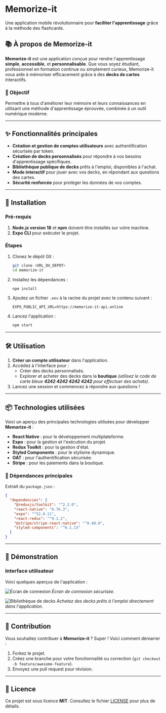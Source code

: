 
# Memorize-it

Une application mobile révolutionnaire pour **faciliter l'apprentissage** grâce à la méthode des flashcards.

## 📚 À propos de Memorize-it
**Memorize-it** est une application conçue pour rendre l'apprentissage **simple**, **accessible**, et **personnalisable**. Que vous soyez étudiant, professionnel en formation continue ou simplement curieux, Memorize-it vous aide à mémoriser efficacement grâce à des **decks de cartes** interactifs.

### 🎯 Objectif
Permettre à tous d'améliorer leur mémoire et leurs connaissances en utilisant une méthode d'apprentissage éprouvée, combinée à un outil numérique moderne.

---

## ✨ Fonctionnalités principales
- **Création et gestion de comptes utilisateurs** avec authentification sécurisée par token.
- **Création de decks personnalisés** pour répondre à vos besoins d'apprentissage spécifiques.
- **Bibliothèque publique de decks** prêts à l'emploi, disponibles à l'achat.
- **Mode interactif** pour jouer avec vos decks, en répondant aux questions des cartes.
- **Sécurité renforcée** pour protéger les données de vos comptes.

---

## 🚀 Installation

### Pré-requis
1. **Node.js version 18** et **npm** doivent être installés sur votre machine.
2. **Expo CLI** pour exécuter le projet.

### Étapes
1. Clonez le dépôt Git :  
   ```bash
   git clone <URL_DU_DEPOT>
   cd memorize-it
   ```
2. Installez les dépendances :  
   ```bash
   npm install
   ```
3. Ajoutez un fichier `.env` à la racine du projet avec le contenu suivant :  
   ```env
   EXPO_PUBLIC_API_URL=https://memorize-it-api.online 
4. Lancez l'application :  
   ```bash
   npm start
   ```

---

## 🛠️ Utilisation
1. **Créer un compte utilisateur** dans l'application.
2. Accédez à l'interface pour :
   - Créer des decks personnalisés.
   - Explorer et acheter des decks dans la **boutique** *(utilisez le code de carte bleue **4242 4242 4242 4242** pour effectuer des achats)*.
3. Lancez une session et commencez à répondre aux questions !

---

## 📦 Technologies utilisées
Voici un aperçu des principales technologies utilisées pour développer **Memorize-it** :

- **React Native** : pour le développement multiplateforme.
- **Expo** : pour la gestion et l'exécution du projet.
- **Redux Toolkit** : pour la gestion d'état.
- **Styled Components** : pour le stylisme dynamique.
- **OAT** : pour l'authentification sécurisée.
- **Stripe** : pour les paiements dans la boutique.

### 📄 Dépendances principales
Extrait du `package.json` :
```json
{
  "dependencies": {
    "@reduxjs/toolkit": "^2.3.0",
    "react-native": "0.76.3",
    "expo": "^52.0.11",
    "react-redux": "^9.1.2",
    "@stripe/stripe-react-native": "^0.40.0",
    "styled-components": "^6.1.13"
  }
}
```

---

## 🌟 Démonstration
### Interface utilisateur

Voici quelques aperçus de l'application :

![Écran de connexion](assets/images/screen-connexion.png)
*Écran de connexion sécurisée.*

![Bibliothèque de decks](assets/images/screen-explorer.png)
*Achetez des decks prêts à l'emploi directement dans l'application.*

---

## 🤝 Contribution

Vous souhaitez contribuer à **Memorize-it** ? Super ! Voici comment démarrer :
1. Forkez le projet.
2. Créez une branche pour votre fonctionnalité ou correction (`git checkout -b feature/awesome-feature`).
3. Envoyez une pull request pour révision.

---

## 📜 Licence
Ce projet est sous licence **MIT**. Consultez le fichier [LICENSE](LICENSE) pour plus de détails.
